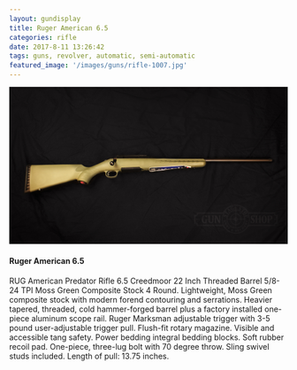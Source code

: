 ```yaml
---
layout: gundisplay
title: Ruger American 6.5
categories: rifle
date: 2017-8-11 13:26:42
tags: guns, revolver, automatic, semi-automatic
featured_image: '/images/guns/rifle-1007.jpg'
---
```


<div>
<img src="/images/guns/rifle-1007.jpg" alt="Ruger" />
</div>

#### Ruger American 6.5
 RUG American Predator Rifle 6.5 Creedmoor 22 Inch Threaded Barrel 5/8-24 TPI Moss Green Composite Stock 4 Round. Lightweight, Moss Green composite stock with modern forend contouring and serrations. Heavier tapered, threaded, cold hammer-forged barrel plus a factory installed one-piece aluminum scope rail. Ruger Marksman adjustable trigger with 3-5 pound user-adjustable trigger pull. Flush-fit rotary magazine. Visible and accessible tang safety. Power bedding integral bedding blocks. Soft rubber recoil pad. One-piece, three-lug bolt with 70 degree throw. Sling swivel studs included. Length of pull: 13.75 inches. 
